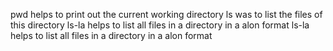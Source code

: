 pwd helps to print out the current working directory
ls was to list the files of this directory
ls-la helps to list all files in a directory in a alon format
ls-la helps to list all files in a directory in a alon format

